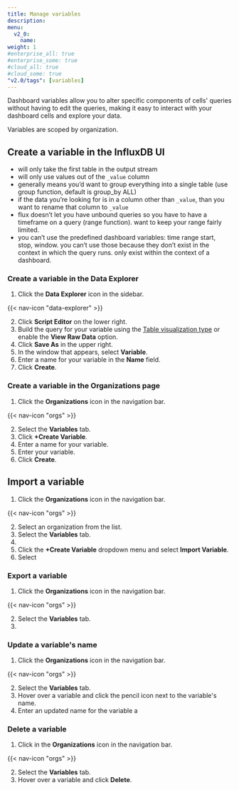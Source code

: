 ```yaml
---
title: Manage variables
description:
menu:
  v2_0:
    name:
weight: 1
#enterprise_all: true
#enterprise_some: true
#cloud_all: true
#cloud_some: true
"v2.0/tags": [variables]
---
```


Dashboard variables allow you to alter specific components of cells' queries
without having to edit the queries, making it easy to interact with your dashboard cells and explore your data.

Variables are scoped by organization.

## Create a variable in the InfluxDB UI

* will only take the first table in the output stream
* will only use values out of the `_value` column
* generally means you’d want to group everything into a single table (use group function, default is group_by ALL)
* if the data you’re looking for is in a column other than `_value`, than you want to rename that column to `_value`
* flux doesn’t let you have unbound queries so you have to have a timeframe on a query (range function). want to keep your range fairly limited.
* you can’t use the predefined dashboard variables: time range start, stop, window. you can’t use those because they don’t exist in the context in which the query runs. only exist within the context of a dashboard.

### Create a variable in the Data Explorer

1. Click the **Data Explorer** icon in the sidebar.

  {{< nav-icon "data-explorer" >}}

2. Click **Script Editor** on the lower right.
3. Build the query for your variable using the [Table visualization type](v2.0/visualize-data/visualization-types/#table) or enable the **View Raw Data** option.
4. Click **Save As** in the upper right.
5. In the window that appears, select **Variable**.
6. Enter a name for your variable in the **Name** field.
7. Click **Create**.

### Create a variable in the Organizations page

1. Click the **Organizations** icon in the navigation bar.

  {{< nav-icon "orgs" >}}

2. Select the **Variables** tab.
3. Click **+Create Variable**.
4. Enter a name for your variable.
5. Enter your variable.
6. Click **Create**.

## Import a variable
1. Click the **Organizations** icon in the navigation bar.

  {{< nav-icon "orgs" >}}

2. Select an organization from the list.
3. Select the **Variables** tab.
4. 
4. Click the **+Create Variable** dropdown menu and select **Import Variable**.
5. Select

### Export a variable

1. Click the **Organizations** icon in the navigation bar.

  {{< nav-icon "orgs" >}}

2. Select the **Variables** tab.
3.



### Update a variable's name
1. Click the **Organizations** icon in the navigation bar.

  {{< nav-icon "orgs" >}}

2. Select the **Variables** tab.
3. Hover over a variable and click the pencil icon next to the variable's name.
4. Enter an updated name for the variable a

### Delete a variable
1. Click in the **Organizations** icon in the navigation bar.

  {{< nav-icon "orgs" >}}

2. Select the **Variables** tab.
3. Hover over a variable and click **Delete**.
